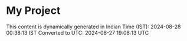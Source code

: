 # My Project

This content is dynamically generated in Indian Time (IST): 2024-08-28 00:38:13 IST
Converted to UTC: 2024-08-27 19:08:13 UTC
